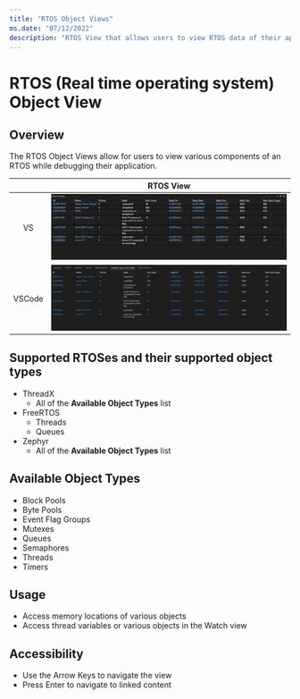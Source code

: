 ```yaml
---
title: "RTOS Object Views"
ms.date: "07/12/2022"
description: "RTOS View that allows users to view RTOS data of their application."
---
```

# RTOS (Real time operating system) Object View

## Overview

The RTOS Object Views allow for users to view various components of an RTOS while debugging their application.

||RTOS View|
|:-:|:-:|
|VS|![RTOS View in VS](media/rtos-threads.png)|
|VSCode|![RTOS View in VSCode](media/rtos-threads-vscode.png)|

## Supported RTOSes and their supported object types

- ThreadX
  - All of the **Available Object Types** list
- FreeRTOS
  - Threads
  - Queues
- Zephyr
  - All of the **Available Object Types** list

## Available Object Types

- Block Pools
- Byte Pools
- Event Flag Groups
- Mutexes
- Queues
- Semaphores
- Threads
- Timers

## Usage

- Access memory locations of various objects
- Access thread variables or various objects in the Watch view

## Accessibility

- Use the Arrow Keys to navigate the view
- Press Enter to navigate to linked content
